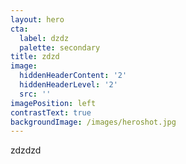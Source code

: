 ```yaml
---
layout: hero
cta:
  label: dzdz
  palette: secondary
title: zdzd
image:
  hiddenHeaderContent: '2'
  hiddenHeaderLevel: '2'
  src: ''
imagePosition: left
contrastText: true
backgroundImage: /images/heroshot.jpg
---
```

zdzdzd
